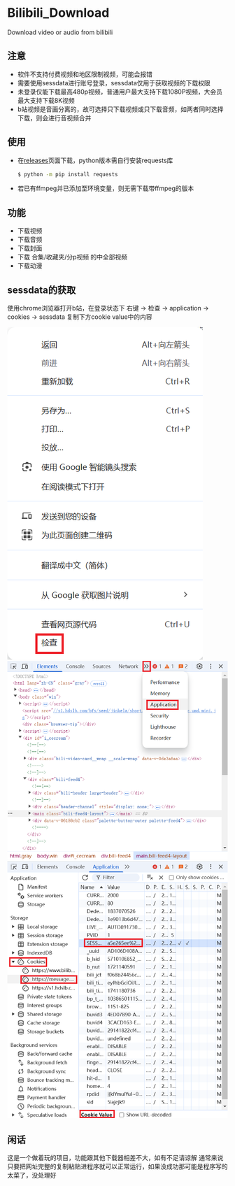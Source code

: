 # Bilibili_Download
Download video or audio from bilibili

## 注意

* 软件不支持付费视频和地区限制视频，可能会报错
* 需要使用sessdata进行账号登录，sessdata仅用于获取视频的下载权限
* 未登录仅能下载最高480p视频，普通用户最大支持下载1080P视频，大会员最大支持下载8K视频
* b站视频是音画分离的，故可选择只下载视频或只下载音频，如两者同时选择下载，则会进行音视频合并

## 使用

* 在[releases](https://github.com/amenonioi/Bilibili_Download/releases)页面下载，python版本需自行安装requests库
  ```bash
  $ python -m pip install requests
  ```
* 若已有ffmpeg并已添加至环境变量，则无需下载带ffmpeg的版本

## 功能

* 下载视频
* 下载音频
* 下载封面
* 下载 合集/收藏夹/分p视频 的中全部视频
* 下载动漫


## sessdata的获取

使用chrome浏览器打开b站，在登录状态下
右键 -> 检查 -> application -> cookies -> sessdata
复制下方cookie value中的内容

![1](./screenshots/screenshot1.png)
![2](./screenshots/screenshot2.png)
![3](./screenshots/screenshot3.png)


## 闲话
这是一个做着玩的项目，功能跟其他下载器相差不大，如有不足请谅解
通常来说只要把网址完整的复制粘贴进程序就可以正常运行，如果没成功那可能是程序写的太菜了，没处理好
